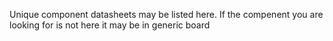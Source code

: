 Unique component datasheets may be listed here.  If the compenent you are looking for is not here it may be in generic board

